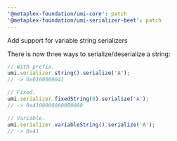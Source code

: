 ```yaml
---
'@metaplex-foundation/umi-core': patch
'@metaplex-foundation/umi-serializer-beet': patch
---
```


Add support for variable string serializers

There is now three ways to serialize/deserialize a string:

```ts
// With prefix.
umi.serializer.string().serialize('A');
// -> 0x0100000041

// Fixed.
umi.serializer.fixedString(8).serialize('A');
// -> 0x4100000000000000

// Variable.
umi.serializer.variableString().serialize('A');
// -> 0x41
```
